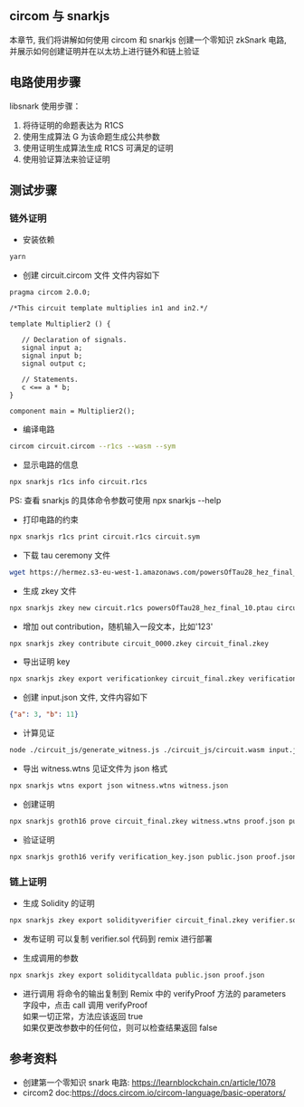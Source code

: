 ## circom 与 snarkjs

本章节, 我们将讲解如何使用 circom 和 snarkjs 创建一个零知识 zkSnark 电路, 并展示如何创建证明并在以太坊上进行链外和链上验证

## 电路使用步骤

libsnark 使用步骤：

1. 将待证明的命题表达为 R1CS
2. 使用生成算法 G 为该命题生成公共参数
3. 使用证明生成算法生成 R1CS 可满足的证明
4. 使用验证算法来验证证明

## 测试步骤

### 链外证明

- 安装依赖

```sh
yarn
```

- 创建 circuit.circom 文件
  文件内容如下

```circom
pragma circom 2.0.0;

/*This circuit template multiplies in1 and in2.*/

template Multiplier2 () {

   // Declaration of signals.
   signal input a;
   signal input b;
   signal output c;

   // Statements.
   c <== a * b;
}

component main = Multiplier2();
```

- 编译电路

```sh
circom circuit.circom --r1cs --wasm --sym
```

- 显示电路的信息

```sh
npx snarkjs r1cs info circuit.r1cs
```

PS: 查看 snarkjs 的具体命令参数可使用 npx snarkjs --help

- 打印电路的约束

```sh
npx snarkjs r1cs print circuit.r1cs circuit.sym
```

- 下载 tau ceremony 文件

```sh
wget https://hermez.s3-eu-west-1.amazonaws.com/powersOfTau28_hez_final_10.ptau
```

- 生成 zkey 文件

```sh
npx snarkjs zkey new circuit.r1cs powersOfTau28_hez_final_10.ptau circuit_0000.zkey
```

- 增加 out contribution，随机输入一段文本，比如'123'

```sh
npx snarkjs zkey contribute circuit_0000.zkey circuit_final.zkey
```

- 导出证明 key

```sh
npx snarkjs zkey export verificationkey circuit_final.zkey verification_key.json
```

- 创建 input.json 文件, 文件内容如下

```json
{"a": 3, "b": 11}
```

- 计算见证

```sh
node ./circuit_js/generate_witness.js ./circuit_js/circuit.wasm input.json witness.wtns
```

- 导出 witness.wtns 见证文件为 json 格式

```sh
npx snarkjs wtns export json witness.wtns witness.json
```

- 创建证明

```sh
npx snarkjs groth16 prove circuit_final.zkey witness.wtns proof.json public.json
```

- 验证证明

```sh
npx snarkjs groth16 verify verification_key.json public.json proof.json
```

### 链上证明

- 生成 Solidity 的证明

```sh
npx snarkjs zkey export solidityverifier circuit_final.zkey verifier.sol
```

- 发布证明
  可以复制 verifier.sol 代码到 remix 进行部署

- 生成调用的参数

```sh
npx snarkjs zkey export soliditycalldata public.json proof.json
```

- 进行调用
  将命令的输出复制到 Remix 中的 verifyProof 方法的 parameters 字段中，点击 call 调用 verifyProof  
  如果一切正常，方法应该返回 true  
  如果仅更改参数中的任何位，则可以检查结果返回 false

## 参考资料

- 创建第一个零知识 snark 电路: https://learnblockchain.cn/article/1078   
- circom2 doc:https://docs.circom.io/circom-language/basic-operators/
